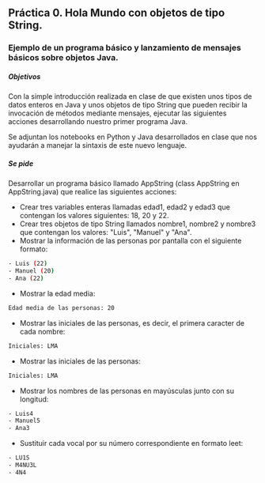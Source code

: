 ## Práctica 0. Hola Mundo con objetos de tipo String.
### Ejemplo de un programa básico y lanzamiento de mensajes básicos sobre objetos Java.

##### Objetivos

Con la simple introducción realizada en clase de que existen unos tipos de datos enteros en Java y unos objetos de tipo String que pueden recibir la invocación de métodos mediante mensajes, ejecutar las siguientes acciones desarrollando nuestro primer programa Java.

Se adjuntan los notebooks en Python y Java desarrollados en clase que nos ayudarán a manejar la sintaxis de este nuevo lenguaje. 

##### Se pide
Desarrollar un programa básico llamado AppString (class AppString en AppString.java) que realice las siguientes acciones:
- Crear tres variables enteras llamadas edad1, edad2 y edad3 que contengan los valores siguientes: 18, 20 y 22.
- Crear tres objetos de tipo String llamados nombre1, nombre2 y nombre3 que contengan los valores: "Luis", "Manuel" y "Ana". 
- Mostrar la información de las personas por pantalla con el siguiente formato:
```bash
- Luis (22)
- Manuel (20)
- Ana (22)
``` 
- Mostrar la edad media:
```bash
Edad media de las personas: 20
``` 
- Mostrar las iniciales de las personas, es decir, el primera caracter de cada nombre:
```bash
Iniciales: LMA
``` 
- Mostrar las iniciales de las personas:
```bash
Iniciales: LMA
``` 
- Mostrar los nombres de las personas en mayúsculas junto con su longitud:
```bash
- Luis4
- Manuel5
- Ana3
```
- Sustituir cada vocal por su número correspondiente en formato leet:
```bash
- LU1S
- M4NU3L
- 4N4
```
